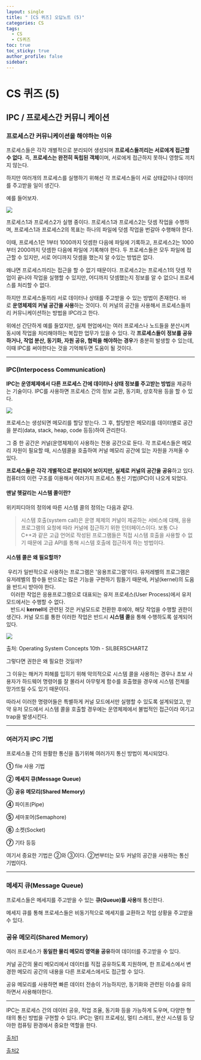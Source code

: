 ```yaml
---
layout: single
title: " [CS 퀴즈] 오답노트 (5)"
categories: CS
tags:
  - CS
  - CS퀴즈
toc: true
toc_sticky: true
author_profile: false
sidebar:
---
```

# CS 퀴즈 (5)
## IPC / 프로세스간 커뮤니 케이션

### **프로세스간 커뮤니케이션을 해야하는 이유**

프로세스들은 각각 개별적으로 분리되어 생성되며 **프로세스들끼리는 서로에게 접근할 수 없다**. 즉, **프로세스는 완전히 독립된 객체**이며, 서로에게 접근하지 못하니 영향도 끼치지 않는다.  

하지만 여러개의 프로세스를 실행하기 위해선 각 프로세스들이 서로 상태값이나 데이터를 주고받을 일이 생긴다.  

예를 들어보자.

![](https://blog.kakaocdn.net/dn/cUhqzd/btskgIf1Us2/5GC2TC7kO7tIVnMLCk5ZDK/img.png)

프로세스1과 프로세스2가 실행 중이다. 프로세스1과 프로세스2는 덧셈 작업을 수행하며, 프로세스1과 프로세스2의 목표는 하나의 파일에 덧셈 작업을 번갈아 수행해야 한다.  

이때, 프로세스1은 1부터 1000까지 덧셈한 다음에 파일에 기록하고, 프로세스2는 1000부터 2000까지 덧셈한 다음에 파일에 기록해야 한다. 두 프로세스들은 모두 파일에 접근할 수 있지만, 서로 어디까지 덧셈을 했는지 알 수있는 방법은 없다.  

왜냐면 프로세스끼리는 접근을 할 수 없기 때문이다. 프로세스2는 프로세스1의 덧셈 작업이 끝나야 작업을 실행할 수 있지만, 어디까지 덧셈했는지 정보를 알 수 없으니 프로세스를 처리할 수 없다.   

하지만 프로세스들끼리 서로 데이터나 상태를 주고받을 수 있는 방법이 존재한다. 바로 **운영체제의 커널 공간을 사용**하는 것이다. 이 커널의 공간을 사용해서 프로세스들끼리 커뮤니케이션하는 방법을 IPC라고 한다.   

위에선 간단하게 예를 들었지만, 실제 현업에서는 여러 프로세스나 노드들을 분산시켜 동시에 작업을 처리해야하는 복잡한 업무가 있을 수 있다. 각 **프로세스들이 정보를 공유하거나, 작업 분산, 동기화, 자원 공유, 협력을 해야하는 경우**가 충분히 발생할 수 있는데, 이때 IPC를 써야한다는 것을 기억해두면 도움이 될 것이다.  

---

### **IPC(Interpocess Communication)**

**IPC는 운영체제에서 다른 프로세스 간에 데이터나 상태 정보를 주고받는 방법**을 제공하는 기술이다. IPC를 사용하면 프로세스 간의 정보 교환, 동기화, 상호작용 등을 할 수 있다.   

![](https://blog.kakaocdn.net/dn/sRDuY/btskie6kexR/pBpE7BxQVYfmkI6GmR9d2k/img.png)

프로세스는 생성되면 메모리를 할당 받는다. 그 후, 할당받은 메모리를 데이터별로 공간을 분리(data, stack, heap, code 등등)하여 관리한다.  

그 중 한 공간은 커널(운영체제)이 사용하는 전용 공간으로 둔다. 각 프로세스들은 메모리 자원이 필요할 때, 시스템콜을 호출하여 커널 메모리 공간에 있는 자원을 가져올 수 있다.  

**프로세스들은 각각 개별적으로 분리되어 보이지만, 실제로 커널의 공간을 공유**하고 있다. 컴퓨터의 이런 구조를 이용해서 여러가지 프로세스 통신 기법(IPC)이 나오게 되었다.  

#### 맨날 헷갈리는 시스템 콜이란?

위키피디아의 정의에 따른 시스템 콜의 정의는 다음과 같다.  

> 시스템 호출(system call)은 운영 체제의 커널이 제공하는 서비스에 대해, 응용 프로그램의 요청에 따라 커널에 접근하기 위한 인터페이스이다. 보통 C나 C++과 같은 고급 언어로 작성된 프로그램들은 직접 시스템 호출을 사용할 수 없기 때문에 고급 API를 통해 시스템 호출에 접근하게 하는 방법이다.

#### 시스템 콜은 왜 필요할까? 

 우리가 일반적으로 사용하는 프로그램은 '응용프로그램'이다. 유저레벨의 프로그램은 유저레벨의 함수들 만으로는 많은 기능을 구현하기 힘들기 때문에, 커널(kernel)의 도움을 반드시 받아야 한다.    
 
 이러한 작업은 응용프로그램으로 대표되는 유저 프로세스(User Process)에서 유저모드에서는 수행할 수 없다.   
 
 반드시 **kernel**에 관련된 것은 커널모드로 전환한 후에야, 해당 작업을 수행할 권한이 생긴다. 커널 모드를 통한 이러한 작업은 반드시 **시스템 콜**을 통해 수행하도록 설계되어 있다.  

![](https://blog.kakaocdn.net/dn/JXwNG/btqw787Kgfe/vmrkitiEEjDI8G9w2mFzUk/img.png)

출처: Operating System Concepts 10th - SILBERSCHARTZ

그렇다면 권한은 왜 필요한 것일까?   

그 이유는 해커가 피해를 입히기 위해 악의적으로 시스템 콜을 사용하는 경우나 초보 사용자가 하드웨어 명령어를 잘 몰라서 아무렇게 함수를 호출했을 경우에 시스템 전체를 망가뜨릴 수도 있기 때문이다.   

따라서 이러한 명령어들은 특별하게 커널 모드에서만 실행할 수 있도록 설계되었고, 만약 유저 모드에서 시스템 콜을 호출할 경우에는 운영체제에서 불법적인 접근이라 여기고 trap을 발생시킨다.

---

### **여러가지 IPC 기법**

프로세스들 간의 원활한 통신을 돕기위해 여러가지 통신 방법이 제시되었다.

**①** file 사용 기법

**②** **메세지 큐(Message Queue)**

**③** **공유 메모리(Shared Memory)**

**④** 파이프(Pipe)

**⑤** 세마포어(Semaphore)

**⑥** 소켓(Socket)

**⑦** 기타 등등

여기서 중요한 기법은 ②와 ③이다. ②번부터는 모두 커널의 공간을 사용하는 통신 기법이다.  

---

### **메세지 큐(Message Queue)**

프로세스들은 메세지를 주고받을 수 있는 **큐(Queue)를 사용**해 통신한다.  

메세지 큐를 통해 프로세스들은 비동기적으로 메세지를 교환하고 작업 상황을 주고받을 수 있다.  

### **공유 메모리(Shared Memory)**

여러 프로세스가 **동일한 물리 메모리 영역을 공유**하여 데이터를 주고받을 수 있다.   

커널 공간의 물리 메모리에서 데이터를 직접 공유하도록 지원하며, 한 프로세스에서 변경한 메모리 공간의 내용을 다른 프로세스에서도 접근할 수 있다.  

공유 메모리를 사용하면 빠른 데이터 전송이 가능하지만, 동기화와 관련된 이슈를 유의하면서 사용해야한다.   

---

IPC는 프로세스 간의 데이터 공유, 작업 조율, 동기화 등을 가능하게 도우며, 다양한 형태의 통신 방법을 구현할 수 있다. IPC는 멀티 프로세싱, 멀티 스레드, 분산 시스템 등 당야한 컴퓨팅 환경에서 중요한 역할을 한다.

[출처1](https://jerryjerryjerry.tistory.com/182)

[출처2](https://fjvbn2003.tistory.com/306)